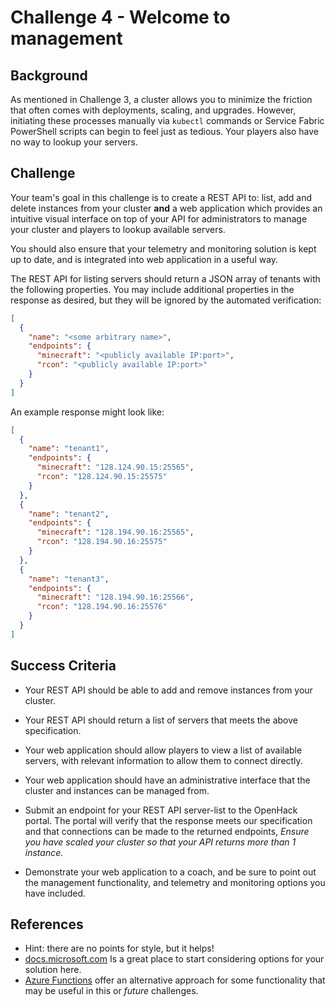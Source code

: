# Challenge 4 - Welcome to management

## Background

As mentioned in Challenge 3, a cluster allows you to minimize the friction that often comes with deployments, scaling, and upgrades. However, initiating these processes manually via `kubectl` commands or Service Fabric PowerShell scripts can begin to feel just as tedious. Your players also have no way to lookup your servers.

## Challenge

Your team's goal in this challenge is to create a REST API to: list, add and delete instances from your cluster **and** a web application which provides an intuitive visual interface on top of your API for administrators to manage your cluster and players to lookup available servers. 

You should also ensure that your telemetry and monitoring solution is kept up to date, and is integrated into web application in a useful way.

The REST API  for listing servers should return a JSON array of tenants with the following properties. You may include additional properties in the response as desired, but they will be ignored by the automated verification:

```json
[
  {
    "name": "<some arbitrary name>",
    "endpoints": {
      "minecraft": "<publicly available IP:port>",
      "rcon": "<publicly available IP:port>"
    }
  }
]
```

An example response might look like:

```json
[
  {
    "name": "tenant1",
    "endpoints": {
      "minecraft": "128.124.90.15:25565",
      "rcon": "128.124.90.15:25575"
    }
  },
  {
    "name": "tenant2",
    "endpoints": {
      "minecraft": "128.194.90.16:25565",
      "rcon": "128.194.90.16:25575"
    }
  },
  {
    "name": "tenant3",
    "endpoints": {
      "minecraft": "128.194.90.16:25566",
      "rcon": "128.194.90.16:25576"
    }
  }
]
```

## Success Criteria

- Your REST API should be able to add and remove instances from your cluster.

- Your REST API should return a list of servers that meets the above specification.

- Your web application should allow players to view a list of available servers, with relevant information to allow them to connect directly.

- Your web application should have an administrative interface that the cluster and instances can be managed from.

- Submit an endpoint for your REST API server-list to the OpenHack portal. The portal will verify that the response meets our specification and that connections can be made to the returned endpoints, _*Ensure you have scaled your cluster so that your API returns more than 1 instance.*_ 

- Demonstrate your web application to a coach, and be sure to point out the management functionality, and  telemetry and monitoring options you have included.

## References
- Hint: there are no points for style, but it helps!
- [docs.microsoft.com](https://docs.microsoft.com/en-us/azure/) Is a great place to start considering options for your solution here.
- [Azure Functions](https://docs.microsoft.com/en-us/azure/azure-functions/) offer an alternative approach for some functionality that may be useful in this or _future_ challenges.
